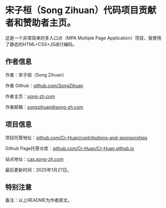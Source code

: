 # 宋子桓（Song Zihuan）代码项目贡献者和赞助者主页。

这是一个非常简单的多入口点（MPA Multiple Page Application）项目，我使用了静态的HTML+CSS+JS进行编码。

## 作者信息
作者：宋子桓（Song Zihuan）

作者 Github：[github.com/SongZihuan](https://github.com/SongZihuan)

作者主页：[song-zh.com](https://song-zh.com)

作者邮箱：[songzihuan@song-zh.com](mailto://songzihuan@song-zh.com)

## 项目信息
项目托管地址：[github.com/Cr-Huan/contributions-and-sponsorships](https://github.com/Cr-Huan/contributions-and-sponsorships)

Github Page托管仓库：[github.com/Cr-Huan/Cr-Huan.github.io](https://github.com/Cr-Huan/Cr-Huan.github.io)

站点地址：[cas.song-zh.com](https://cas.song-zh.com)

最后更新时间：2025年1月27日。

## 特别注意
备注：以上README为作者原文。